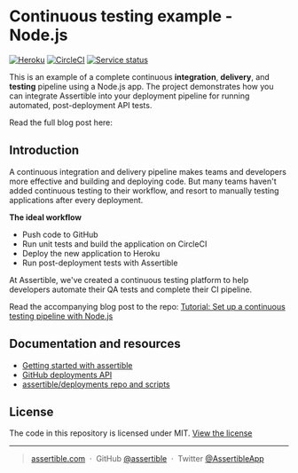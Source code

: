 # Continuous testing example - Node.js

[![Heroku](https://heroku-badge.herokuapp.com/?app=assertible-nodejs-example)](https://assertible-nodejs-example.herokuapp.com/) [![CircleCI](https://circleci.com/gh/assertible/nodejs-example.svg?style=svg&circle-token=54502d43ebe83668441acb3636e4e3eebf2b0fd9)](https://circleci.com/gh/assertible/nodejs-example) [![Service status](https://assertible.com/apis/3cf53b60-235a-4431-9a2d-2d60823d23b9/status?api_token=8b55a286830323effb)](https://assertible.com/dashboard#/services/3cf53b60-235a-4431-9a2d-2d60823d23b9)

This is an example of a complete continuous **integration**,
**delivery**, and **testing** pipeline using a Node.js app.  The
project demonstrates how you can integrate Assertible into your
deployment pipeline for running automated, post-deployment API tests.

Read the full blog post here: []()

## Introduction

A continuous integration and delivery pipeline makes teams and
developers more effective and building and deploying code. But many
teams haven't added continuous testing to their workflow, and resort
to manually testing applications after every deployment.

**The ideal workflow**

- Push code to GitHub
- Run unit tests and build the application on CircleCI
- Deploy the new application to Heroku
- Run post-deployment tests with Assertible

At Assertible, we've created a continuous testing platform to help
developers automate their QA tests and complete their CI pipeline.

Read the accompanying blog post to the
repo:
[Tutorial: Set up a continuous testing pipeline with Node.js](https://assertible.com/blog/set-up-continuous-testing-with-nodejs)

## Documentation and resources

- [Getting started with assertible](https://assertible.com/docs)
- [GitHub deployments API](https://developer.github.com/v3/repos/deployments/)
- [assertible/deployments repo and scripts](https://github.com/assertible/deployments)

## License

The code in this repository is licensed under
MIT. [View the license](https://github.com/assertible/deployments/blob/master/LICENSE)

---

> [assertible.com](http://assertible.com) &nbsp;&middot;&nbsp;
> GitHub [@assertible](https://github.com/assertible) &nbsp;&middot;&nbsp;
> Twitter [@AssertibleApp](https://twitter.com/AssertibleApp)
